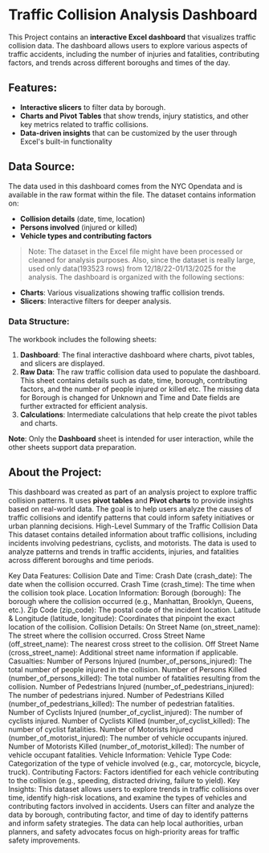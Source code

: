 # Traffic Collision Analysis Dashboard

This Project contains an **interactive Excel dashboard** that visualizes traffic collision data. The dashboard allows users to explore various aspects of traffic accidents, including the number of injuries and fatalities, contributing factors, and trends across different boroughs and times of the day.

## Features:
- **Interactive slicers** to filter data by borough.
- **Charts and Pivot Tables** that show trends, injury statistics, and other key metrics related to traffic collisions.
- **Data-driven insights** that can be customized by the user through Excel's built-in functionality

## Data Source:
The data used in this dashboard comes from the NYC Opendata and is available in the raw format within the file. The dataset contains information on:
- **Collision details** (date, time, location)
- **Persons involved** (injured or killed)
- **Vehicle types and contributing factors**

> Note: The dataset in the Excel file might have been processed or cleaned for analysis purposes. Also, since the dataset is really large, used only data(193523 rows) from 12/18/22-01/13/2025 for the analysis.
The dashboard is organized with the following sections:
   - **Charts**: Various visualizations showing traffic collision trends.
   - **Slicers**: Interactive filters for deeper analysis.

### Data Structure:
The workbook includes the following sheets:
1. **Dashboard**: The final interactive dashboard where charts, pivot tables, and slicers are displayed.
2. **Raw Data**: The raw traffic collision data used to populate the dashboard. This sheet contains details such as date, time, borough, contributing factors, and the number of people injured or killed etc. The missing data for Borough is changed for Unknown and Time and Date fields are further extracted for efficient analysis.
3. **Calculations**: Intermediate calculations that help create the pivot tables and charts.

**Note**: Only the **Dashboard** sheet is intended for user interaction, while the other sheets support data preparation.

## About the Project:
This dashboard was created as part of an analysis project to explore traffic collision patterns. It uses **pivot tables** and **Pivot charts** to provide insights based on real-world data. The goal is to help users analyze the causes of traffic collisions and identify patterns that could inform safety initiatives or urban planning decisions.
High-Level Summary of the Traffic Collision Data
This dataset contains detailed information about traffic collisions, including incidents involving pedestrians, cyclists, and motorists. The data is used to analyze patterns and trends in traffic accidents, injuries, and fatalities across different boroughs and time periods.

Key Data Features:
Collision Date and Time:
Crash Date (crash_date): The date when the collision occurred.
Crash Time (crash_time): The time when the collision took place.
Location Information:
Borough (borough): The borough where the collision occurred (e.g., Manhattan, Brooklyn, Queens, etc.).
Zip Code (zip_code): The postal code of the incident location.
Latitude & Longitude (latitude, longitude): Coordinates that pinpoint the exact location of the collision.
Collision Details:
On Street Name (on_street_name): The street where the collision occurred.
Cross Street Name (off_street_name): The nearest cross street to the collision.
Off Street Name (cross_street_name): Additional street name information if applicable.
Casualties:
Number of Persons Injured (number_of_persons_injured): The total number of people injured in the collision.
Number of Persons Killed (number_of_persons_killed): The total number of fatalities resulting from the collision.
Number of Pedestrians Injured (number_of_pedestrians_injured): The number of pedestrians injured.
Number of Pedestrians Killed (number_of_pedestrians_killed): The number of pedestrian fatalities.
Number of Cyclists Injured (number_of_cyclist_injured): The number of cyclists injured.
Number of Cyclists Killed (number_of_cyclist_killed): The number of cyclist fatalities.
Number of Motorists Injured (number_of_motorist_injured): The number of vehicle occupants injured.
Number of Motorists Killed (number_of_motorist_killed): The number of vehicle occupant fatalities.
Vehicle Information:
Vehicle Type Code: Categorization of the type of vehicle involved (e.g., car, motorcycle, bicycle, truck).
Contributing Factors: Factors identified for each vehicle contributing to the collision (e.g., speeding, distracted driving, failure to yield).
Key Insights:
This dataset allows users to explore trends in traffic collisions over time, identify high-risk locations, and examine the types of vehicles and contributing factors involved in accidents.
Users can filter and analyze the data by borough, contributing factor, and time of day to identify patterns and inform safety strategies.
The data can help local authorities, urban planners, and safety advocates focus on high-priority areas for traffic safety improvements.


